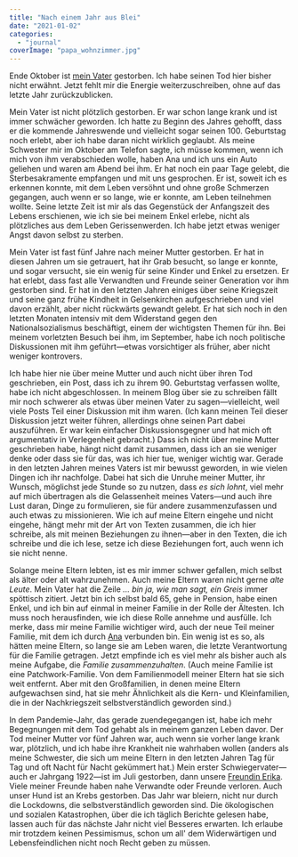 ```yaml
---
title: "Nach einem Jahr aus Blei"
date: "2021-01-02"
categories: 
  - "journal"
coverImage: "papa_wohnzimmer.jpg"
---
```


Ende Oktober ist [mein Vater](https://wittenbrink.net/lostandfound/papa/ "Papa – Lost and Found") gestorben. Ich habe seinen Tod hier bisher nicht erwähnt. Jetzt fehlt mir die Energie weiterzuschreiben, ohne auf das letzte Jahr zurückzublicken.

Mein Vater ist nicht plötzlich gestorben. Er war schon lange krank und ist immer schwächer geworden. Ich hatte zu Beginn des Jahres gehofft, dass er die kommende Jahreswende und vielleicht sogar seinen 100. Geburtstag noch erlebt, aber ich habe daran nicht wirklich geglaubt. Als meine Schwester mir im Oktober am Telefon sagte, ich müsse kommen, wenn ich mich von ihm verabschieden wolle, haben Ana und ich uns ein Auto geliehen und waren am Abend bei ihm. Er hat noch ein paar Tage gelebt, die Sterbesakramente empfangen und mit uns gesprochen. Er ist, soweit ich es erkennen konnte, mit dem Leben versöhnt und ohne große Schmerzen gegangen, auch wenn er so lange, wie er konnte, am Leben teilnehmen wollte. Seine letzte Zeit ist mir als das Gegenstück der Anfangszeit des Lebens erschienen, wie ich sie bei meinem Enkel erlebe, nicht als plötzliches aus dem Leben Gerissenwerden. Ich habe jetzt etwas weniger Angst davon selbst zu sterben.

Mein Vater ist fast fünf Jahre nach meiner Mutter gestorben. Er hat in diesen Jahren um sie getrauert, hat ihr Grab besucht, so lange er konnte, und sogar versucht, sie ein wenig für seine Kinder und Enkel zu ersetzen. Er hat erlebt, dass fast alle Verwandten und Freunde seiner Generation vor ihm gestorben sind. Er hat in den letzten Jahren einiges über seine Kriegszeit und seine ganz frühe Kindheit in Gelsenkirchen aufgeschrieben und viel davon erzählt, aber nicht rückwärts gewandt gelebt. Er hat sich noch in den letzten Monaten intensiv mit dem Widerstand gegen den Nationalsozialismus beschäftigt, einem der wichtigsten Themen für ihn. Bei meinem vorletzten Besuch bei ihm, im September, habe ich noch politische Diskussionen mit ihm geführt—etwas vorsichtiger als früher, aber nicht weniger kontrovers.

Ich habe hier nie über meine Mutter und auch nicht über ihren Tod geschrieben, ein Post, dass ich zu ihrem 90. Geburtstag verfassen wollte, habe ich nicht abgeschlossen. In meinem Blog über sie zu schreiben fällt mir noch schwerer als etwas über meinen Vater zu sagen—vielleicht, weil viele Posts Teil einer Diskussion mit ihm waren. (Ich kann meinen Teil dieser Diskussion jetzt weiter führen, allerdings ohne seinen Part dabei auszuführen. Er war kein einfacher Diskussionsgegner und hat mich oft argumentativ in Verlegenheit gebracht.) Dass ich nicht über meine Mutter geschrieben habe, hängt nicht damit zusammen, dass ich an sie weniger denke oder dass sie für das, was ich hier tue, weniger wichtig war. Gerade in den letzten Jahren meines Vaters ist mir bewusst geworden, in wie vielen Dingen ich ihr nachfolge. Dabei hat sich die Unruhe meiner Mutter, ihr Wunsch, möglichst jede Stunde so zu nutzen, dass _es sich lohnt_, viel mehr auf mich übertragen als die Gelassenheit meines Vaters—und auch ihre Lust daran, Dinge zu formulieren, sie für andere zusammenzufassen und auch etwas zu missionieren. Wie ich auf meine Eltern eingehe und nicht eingehe, hängt mehr mit der Art von Texten zusammen, die ich hier schreibe, als mit meinen Beziehungen zu ihnen—aber in den Texten, die ich schreibe und die ich lese, setze ich diese Beziehungen fort, auch wenn ich sie nicht nenne.

Solange meine Eltern lebten, ist es mir immer schwer gefallen, mich selbst als älter oder alt wahrzunehmen. Auch meine Eltern waren nicht gerne _alte Leute_. Mein Vater hat die Zeile _... bin ja, wie man sagt, ein Greis_ immer spöttisch zitiert. Jetzt bin ich selbst bald 65, gehe in Pension, habe einen Enkel, und ich bin auf einmal in meiner Familie in der Rolle der Ältesten. Ich muss noch herausfinden, wie ich diese Rolle annehme und ausfülle. Ich merke, dass mir meine Familie wichtiger wird, auch der neue Teil meiner Familie, mit dem ich durch [Ana](http://anastasijageorgi.com/ueber-mich/ "Ich bin ... - Anastasija Georgi") verbunden bin. Ein wenig ist es so, als hätten meine Eltern, so lange sie am Leben waren, die letzte Verantwortung für die Familie getragen. Jetzt empfinde ich es viel mehr als bisher auch als meine Aufgabe, die _Familie zusammenzuhalten_. (Auch meine Familie ist eine Patchwork-Familie. Von dem Familienmodell meiner Eltern hat sie sich weit entfernt. Aber mit den Großfamilien, in denen meine Eltern aufgewachsen sind, hat sie mehr Ähnlichkeit als die Kern- und Kleinfamilien, die in der Nachkriegszeit selbstverständlich geworden sind.)

In dem Pandemie-Jahr, das gerade zuendegegangen ist, habe ich mehr Begegnungen mit dem Tod gehabt als in meinem ganzen Leben davor. Der Tod meiner Mutter vor fünf Jahren war, auch wenn sie vorher lange krank war, plötzlich, und ich habe ihre Krankheit nie wahrhaben wollen (anders als meine Schwester, die sich um meine Eltern in den letzten Jahren Tag für Tag und oft Nacht für Nacht gekümmert hat.) Mein erster Schwiegervater—auch er Jahrgang 1922—ist im Juli gestorben, dann unsere [Freundin Erika](https://wittenbrink.net/lostandfound/icici-2/ "Ičići – Lost and Found"). Viele meiner Freunde haben nahe Verwandte oder Freunde verloren. Auch unser Hund ist an Krebs gestorben. Das Jahr war bleiern, nicht nur durch die Lockdowns, die selbstverständlich geworden sind. Die ökologischen und sozialen Katastrophen, über die ich täglich Berichte gelesen habe, lassen auch für das nächste Jahr nicht viel Besseres erwarten. Ich erlaube mir trotzdem keinen Pessimismus, schon um all' dem Widerwärtigen und Lebensfeindlichen nicht noch Recht geben zu müssen.
